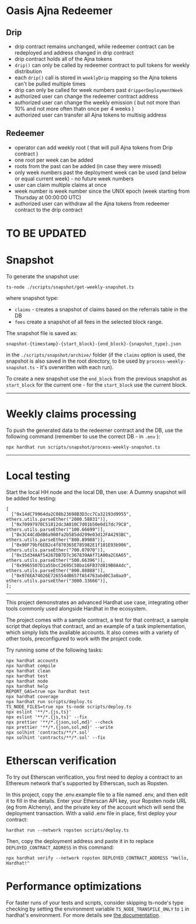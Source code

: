 # Oasis Ajna Redeemer
## Drip
- drip contract remains unchanged, while redeemer contract can be redeployed and address changed in drip contract
- drip contract holds all of the Ajna tokens
- `drip()` can only be called by redeemer contract to pull tokens for weekly distribution
- each `drip()` call is stored in `weeklyDrip` mapping so the Ajna tokens can't be pulled multiple times
- drip can only be called for week numbers past `dripperDeploymentWeek` 
- authorized user can change the redeemer contract address
- authorized user can change the weekly emission ( but not more than 10% and not more often thatn once per 4 weeks )
- authorized user can transfer all Ajna tokens to multisig address
## Redeemer
- operator can add weekly root ( that will pull Ajna tokens from Drip contract )
- one root per week can be added
- roots from the past can be added (in case they were missed)
- only week numbers past the deployment week can be used (and below or equal current week) - no future week numbers
- user can claim multiple claims at once
- week number is week number since the UNIX epoch (week starting from Thursday at 00:00:00 UTC)
- authorized user can withdraw all the Ajna tokens from redeemer contract to the drip contract


# TO BE UPDATED
# Snapshot
To generate the snapshot use:
```
ts-node ./scripts/snapshot/get-weekly-snapshot.ts
```
where snapshot type:
* `claims` - creates a snapshot of claims based on the referrals table in the DB
* `fees` create a snapshot of all fees in the selected block range.

The snapshot file is saved as:

```
snapshot-{timestamp}-{start_block}-{end_block}-{snapshot_type}.json
```
in the `./scripts/snapshot/archive/` folder (if the `claims` option is used, the snapshot is also saved in the root directory, to be used by `process-weekly-snapshot.ts` - it's overwritten with each run).

To create a new snapshot use the `end_block` from the previous snapshot as `start_block` for the current one - for the `start_block` use the current block.

---
# Weekly claims processing
To push the generated data to the redeemer contract and the DB, use the following command (remember to use the correct DB - in `.env` ):
```
npx hardhat run scripts/snapshot/process-weekly-snapshot.ts
```

---
# Local testing
Start the local HH node and the local DB, then use: A Dummy snapshot will be added for testing:
```
[
  ["0x14dC79964da2C08b23698B3D3cc7Ca32193d9955", ethers.utils.parseEther("2000.58831")],
  ["0x70997970C51812dc3A010C7d01b50e0d17dc79C8", ethers.utils.parseEther("100.66699")],
  ["0x3C44CdDdB6a900fa2b585dd299e03d12FA4293BC", ethers.utils.parseEther("800.89988")],
  ["0x90F79bf6EB2c4f870365E785982E1f101E93b906", ethers.utils.parseEther("700.07070")],
  ["0x15d34AAf54267DB7D7c367839AAf71A00a2C6A65", ethers.utils.parseEther("500.66396")],
  ["0x9965507D1a55bcC2695C58ba16FB37d819B0A4dc", ethers.utils.parseEther("800.88888")],
  ["0x976EA74026E726554dB657fA54763abd0C3a0aa9", ethers.utils.parseEther("3000.33666")],
];
```
---
This project demonstrates an advanced Hardhat use case, integrating other tools commonly used alongside Hardhat in the ecosystem.

The project comes with a sample contract, a test for that contract, a sample script that deploys that contract, and an example of a task implementation, which simply lists the available accounts. It also comes with a variety of other tools, preconfigured to work with the project code.

Try running some of the following tasks:

```shell
npx hardhat accounts
npx hardhat compile
npx hardhat clean
npx hardhat test
npx hardhat node
npx hardhat help
REPORT_GAS=true npx hardhat test
npx hardhat coverage
npx hardhat run scripts/deploy.ts
TS_NODE_FILES=true npx ts-node scripts/deploy.ts
npx eslint '**/*.{js,ts}'
npx eslint '**/*.{js,ts}' --fix
npx prettier '**/*.{json,sol,md}' --check
npx prettier '**/*.{json,sol,md}' --write
npx solhint 'contracts/**/*.sol'
npx solhint 'contracts/**/*.sol' --fix
```

# Etherscan verification

To try out Etherscan verification, you first need to deploy a contract to an Ethereum network that's supported by Etherscan, such as Ropsten.

In this project, copy the .env.example file to a file named .env, and then edit it to fill in the details. Enter your Etherscan API key, your Ropsten node URL (eg from Alchemy), and the private key of the account which will send the deployment transaction. With a valid .env file in place, first deploy your contract:

```shell
hardhat run --network ropsten scripts/deploy.ts
```

Then, copy the deployment address and paste it in to replace `DEPLOYED_CONTRACT_ADDRESS` in this command:

```shell
npx hardhat verify --network ropsten DEPLOYED_CONTRACT_ADDRESS "Hello, Hardhat!"
```

# Performance optimizations

For faster runs of your tests and scripts, consider skipping ts-node's type checking by setting the environment variable `TS_NODE_TRANSPILE_ONLY` to `1` in hardhat's environment. For more details see [the documentation](https://hardhat.org/guides/typescript.html#performance-optimizations).
